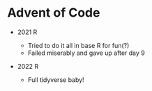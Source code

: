 # Advent of Code

* 2021 R
  * Tried to do it all in base R for fun(?)
  * Failed miserably and gave up after day 9
  
* 2022 R
  * Full tidyverse baby!